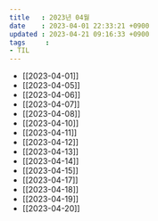 ```yaml
---
title   : 2023년 04월
date    : 2023-04-01 22:33:21 +0900
updated : 2023-04-21 09:16:33 +0900
tags     : 
- TIL
---
```

- [[2023-04-01]]
- [[2023-04-05]]
- [[2023-04-06]]
- [[2023-04-07]]
- [[2023-04-08]]
- [[2023-04-10]]
- [[2023-04-11]]
- [[2023-04-12]]
- [[2023-04-13]]
- [[2023-04-14]]
- [[2023-04-15]]
- [[2023-04-17]]
- [[2023-04-18]]
- [[2023-04-19]]
- [[2023-04-20]]
